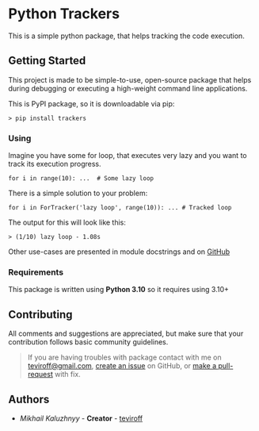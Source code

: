 # Python Trackers
This is a simple python package, that helps tracking the code execution.

## Getting Started
This project is made to be simple-to-use, open-source package that helps during debugging or executing a high-weight command line applications.

This is PyPI package, so it is downloadable via pip:  
```
> pip install trackers
```

### Using
Imagine you have some for loop, that executes very lazy and you want to track its execution progress.

    for i in range(10): ...  # Some lazy loop

There is a simple solution to your problem:

    for i in ForTracker('lazy loop', range(10)): ... # Tracked loop

The output for this will look like this:

```
> (1/10) lazy loop - 1.08s
```

Other use-cases are presented in module docstrings and on [GitHub](https://github.com/teviroff/python-trackers/wiki)

### Requirements
This package is written using **Python 3.10** so it requires using 3.10+

## Contributing
All comments and suggestions are appreciated, but make sure that your contribution follows basic community guidelines.

> If you are having troubles with package contact with me on <teviroff@gmail.com>, [create an issue](https://github.com/teviroff/python-trackers/issues) on GitHub, or [make a pull-request](https://github.com/teviroff/python-trackers/compare) with fix.

## Authors
* *Mikhail Kaluzhnyy* - **Creator** - [teviroff](https://github.com/teviroff)